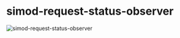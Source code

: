 # simod-request-status-observer

![simod-request-status-observer](https://github.com/AutomatedProcessImprovement/simod-request-status-observer/actions/workflows/build.yaml/badge.svg)
